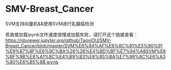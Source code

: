 # SMV-Breast_Cancer
SVM支持向量机&amp;&amp;使用SVM进行乳腺癌检测

若直接加载ipynb文件速度很慢或加载失败，请打开这个链接查看：https://nbviewer.jupyter.org/github/TaoyiOU/SMV-Breast_Cancer/blob/master/SVM%E6%94%AF%E6%8C%81%E5%90%91%E9%87%8F%E6%9C%BA%26%26%E4%BD%BF%E7%94%A8SVM%E8%BF%9B%E8%A1%8C%E4%B9%B3%E8%85%BA%E7%99%8C%E6%A3%80%E6%B5%8B.ipynb
